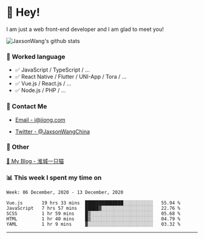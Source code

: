 # 👋 Hey!

I am just a web front-end developer and I am glad to meet you!

![JaxsonWang's github stats](https://github-readme-stats.vercel.app/api?username=JaxsonWang&&show_icons=true&&title_color=1abc9c&&icon_color=1abc9c)


### 📝 Worked language

- ✅ JavaScript / TypeScript / ...
- ✅ React Native / Flutter / UNI-App / Tora / ...
- ✅ Vue.js / React.js / ...
- ✅ Node.js / PHP / ...

### 📮 Contact Me

- [Email - i@iiong.com](mailto:i@iiong.com)

- [Twitter - @JaxsonWangChina](https://twitter.com/JaxsonWangChina)

### 🤪 Other

[📌 My Blog - 淮城一只猫](https://iiong.com)

### 📊 This week I spent my time on

<!--START_SECTION:waka-->
```text
Week: 06 December, 2020 - 13 December, 2020

Vue.js       19 hrs 33 mins  ██████████████░░░░░░░░░░░   55.94 % 
JavaScript   7 hrs 57 mins   █████▓░░░░░░░░░░░░░░░░░░░   22.76 % 
SCSS         1 hr 59 mins    █▒░░░░░░░░░░░░░░░░░░░░░░░   05.68 % 
HTML         1 hr 40 mins    █▒░░░░░░░░░░░░░░░░░░░░░░░   04.79 % 
YAML         1 hr 9 mins     ▓░░░░░░░░░░░░░░░░░░░░░░░░   03.32 % 
```
<!--END_SECTION:waka-->

---
